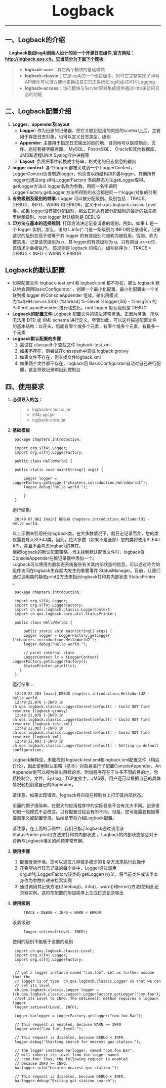 #  <center><font size=7>Logback</font></center>

----------
## 一、Logback的介绍 ##
**&nbsp;&nbsp;&nbsp;&nbsp;Logback是由log4j创始人设计的另一个开源日志组件,官方网站： http://logback.qos.ch。它当前分为下面下个模块:**  

> - **logback-core**：其它两个模块的基础模块
> - **logback-classic**：它是log4j的一个改良版本，同时它完整实现了slf4j API使你可以很方便地更换成其它日志系统如log4j或JDK14 Logging
> - **logback-access**：访问模块与Servlet容器集成提供通过Http来访问日志的功能

## 二、Logback配置介绍 ##
1. **Logger、appender及layout**
	- **Logger**: 作为日志的记录器，把它关联到应用的对应的context上后，主要用于存放日志对象，也可以定义日志类型、级别
	- **Appender**: 主要用于指定日志输出的目的地，目的地可以是控制台、文件、远程套接字服务器、 MySQL、PostreSQL、 Oracle和其他数据库、 JMS和远程UNIX Syslog守护进程等
	- **Layout**: 负责把事件转换成字符串，格式化的日志信息的输出
2. **logger context**: 各个logger 都被关联到一个 LoggerContext，LoggerContext负责制造logger，也负责以树结构排列各logger。其他所有logger也通过org.slf4j.LoggerFactory 类的静态方法getLogger取得。 getLogger方法以 logger名称为参数。用同一名字调用LoggerFactory.getLogger 方法所得到的永远都是同一个logger对象的引用
3. **有效级别及级别的继承**: Logger 可以被分配级别。级别包括：TRACE、DEBUG、INFO、WARN 和 ERROR，定义于ch.qos.logback.classic.Level类。如果 logger没有被分配级别，那么它将从有被分配级别的最近的祖先那里继承级别。root logger 默认级别是 DEBUG
4. **印方法与基本的选择规则**: 打印方法决定记录请求的级别。例如，如果 L 是一个 logger 实例，那么，语句 L.info("..")是一条级别为 INFO的记录语句。记录请求的级别在高于或等于其 logger 的有效级别时被称为被启用，否则，称为被禁用。记录请求级别为 p，其 logger的有效级别为 q，只有则当 p>=q时，该请求才会被执行。 该规则是 logback 的核心。级别排序为： TRACE < DEBUG < INFO < WARN < ERROR

## Logback的默认配置 ##
- 如果配置文件 logback-test.xml 和 logback.xml 都不存在，那么 logback 默认地会调用BasicConfigurator ，创建一个最小化配置。最小化配置由一个关联到根 logger 的ConsoleAppender 组成。输出用模式为%d{HH:mm:ss.SSS} [%thread] %-5level %logger{36} - %msg%n 的 PatternLayoutEncoder 进行格式化。root logger 默认级别是 DEBUG
- **Logback的配置文件**:Logback 配置文件的语法非常灵活。正因为灵活，所以无法用 DTD 或 XML schema 进行定义。尽管如此，可以这样描述配置文件的基本结构：以开头，后面有零个或多个元素，有零个或多个元素，有最多一个元素
- **Logback默认配置的步骤**
	1. 尝试在 classpath下查找文件 logback-test.xml
	2. 如果不存在，则尝试在classpath中查找 logback.groovy
	3. 如果文件不存在，则查找文件logback.xml
	4. 如果两个文件都不存在，logback用 BasicConfigurator自动对自己进行配置，这会导致记录输出到控制台
	
## 四、使用要求 ##
1. **必须导入的包：**
	> - logback-classic.jar
	> - slf4j-api.jar
	> - logback-core.jar
	
2. **基础模板**

		package chapters.introduction;
		
		import org.slf4j.Logger;
		import org.slf4j.LoggerFactory;
		
		public class HelloWorld1 {
		
		public static void main(String[] args) {
		
		    Logger logger = LoggerFactory.getLogger("chapters.introduction.HelloWorld1");
		    logger.debug("Hello world.");
		
	 		}
		}
	运行结果:  

		20:49:07.962 [main] DEBUG chapters.introduction.HelloWorld1 - Hello world.

	以上示例未引用任何logback类。在大多数情况下，就日志记录而言，您的类仅需要导入SLF4J类。因此，绝大多数（如果不是全部）您的类将使用SLF4J API，并且不会考虑logback的存在。  
	根据logback的默认配置策略，当未找到默认配置文件时，logback将ConsoleAppender在根记录器中添加一个。  
	Logback可以使用内置状态系统报告有关其内部状态的信息。可以通过称为的组件访问在logback生存期内发生的重要事件 StatusManager。目前，让我们通过调用类的静态print()方法来指示logback打印其内部状态 StatusPrinter 。
	

		package chapters.introduction;
			
		import org.slf4j.Logger;
		import org.slf4j.LoggerFactory;
		import ch.qos.logback.classic.LoggerContext;
		import ch.qos.logback.core.util.StatusPrinter;
			
		public class HelloWorld2 {
			
			public static void main(String[] args) {
			Logger logger = LoggerFactory.getLogger  ("chapters.introduction.HelloWorld2");
		    logger.debug("Hello world.");
		
		    // print internal state
		    LoggerContext lc = (LoggerContext) LoggerFactory.getILoggerFactory();
		    StatusPrinter.print(lc);
		  }
		}
	运行结果：

		12:49:22.203 [main] DEBUG chapters.introduction.HelloWorld2 - Hello world.
		12:49:22,076 |-INFO in ch.qos.logback.classic.LoggerContext[default] - Could NOT find resource [logback.groovy]
		12:49:22,078 |-INFO in ch.qos.logback.classic.LoggerContext[default] - Could NOT find resource [logback-test.xml]
		12:49:22,093 |-INFO in ch.qos.logback.classic.LoggerContext[default] - Could NOT find resource [logback.xml]
		12:49:22,093 |-INFO in ch.qos.logback.classic.LoggerContext[default] - Setting up default configuration.

	Logback解释说，未能找到 logback-test.xml和logback.xml配置文件（稍后讨论），因此使用默认策略（基本）对自身进行了配置ConsoleAppender。An Appender是可以视为输出目标的类。附加程序存在于许多不同的目的地，包括控制台，文件，Syslog，TCP套接字，JMS等。用户还可以根据自己的具体情况轻松创建自己的Appender。
	
	请注意，如果出现错误，logback将自动在控制台上打印其内部状态。
	
	前面的例子很简单。在更大的应用程序中的实际登录不会有太大不同。记录语句的一般模式不会改变。只有配置过程会有所不同。但是，您可能需要根据需要自定义或配置登录。后续章节将介绍Logback配置。
	
	请注意，在上面的示例中，我们已指示logback通过调用该StatusPrinter.print()方法来打印其内部状态 。Logback的内部状态信息对于诊断与Logback相关的问题非常有用。

3. **使用步骤**
	1. 配置登录环境。您可以通过几种或多或少的复杂方法来执行此操作
	2. 在希望执行日志记录的每个类中，Logger通过调用org.slf4j.LoggerFactory该类的 getLogger()方法，将当前类名或该类本身作为参数传递来检索实例 
	3. 通过调用其记录方法(即debug()，info()，warn()和error()方法)使用此记录器实例。这将在配置的附加程序上生成日志记录输出

4. **使用级别**

			TRACE < DEBUG < INFO < WARN < ERROR
	设置级别

			logger.setLevel(Level. INFO);
	使用的级别不能低于设置的级别

		import ch.qos.logback.classic.Level;
		import org.slf4j.Logger;
		import org.slf4j.LoggerFactory;
		....
		
		// get a logger instance named "com.foo". Let us further assume that the
		// logger is of type  ch.qos.logback.classic.Logger so that we can
		// set its level
		ch.qos.logback.classic.Logger logger = (ch.qos.logback.classic.Logger) LoggerFactory.getLogger("com.foo");
		//set its Level to INFO. The setLevel() method requires a logback logger
		logger.setLevel(Level. INFO);
		
		Logger barlogger = LoggerFactory.getLogger("com.foo.Bar");
		
		// This request is enabled, because WARN >= INFO
		logger.warn("Low fuel level.");
		
		// This request is disabled, because DEBUG < INFO. 
		logger.debug("Starting search for nearest gas station.");
		
		// The logger instance barlogger, named "com.foo.Bar", 
		// will inherit its level from the logger named 
		// "com.foo" Thus, the following request is enabled 
		// because INFO >= INFO. 
		barlogger.info("Located nearest gas station.");
		
		// This request is disabled, because DEBUG < INFO. 
		barlogger.debug("Exiting gas station search");
